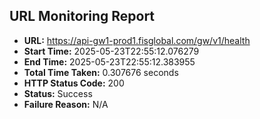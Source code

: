 ## URL Monitoring Report

- **URL:** https://api-gw1-prod1.fisglobal.com/gw/v1/health
- **Start Time:** 2025-05-23T22:55:12.076279
- **End Time:** 2025-05-23T22:55:12.383955
- **Total Time Taken:** 0.307676 seconds
- **HTTP Status Code:** 200
- **Status:** Success
- **Failure Reason:** N/A
